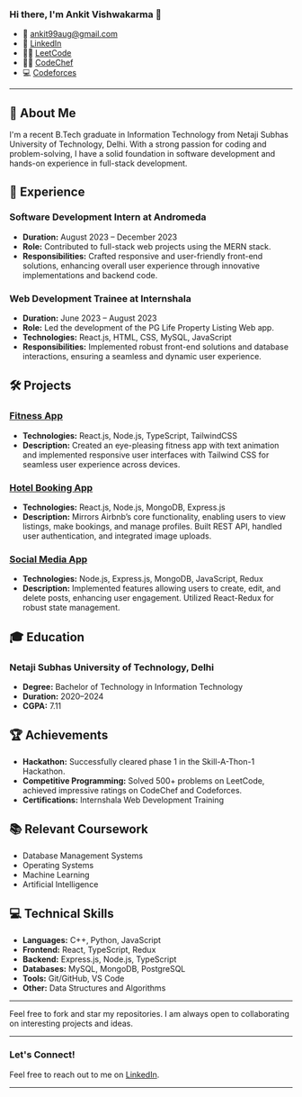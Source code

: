 ### Hi there, I'm Ankit Vishwakarma 👋

- 📧 ankit99aug@gmail.com
- 🔗 [LinkedIn](https://www.linkedin.com/in/ankitcoolzzzz/)
- 🧑‍💻 [LeetCode](https://leetcode.com/ankitxvx/)
- 👨‍💻 [CodeChef](https://www.codechef.com/users/ankit9268)
- 💻 [Codeforces](https://codeforces.com/profile/ankitxvx)

---

## 🚀 About Me

I'm a recent B.Tech graduate in Information Technology from Netaji Subhas University of Technology, Delhi. With a strong passion for coding and problem-solving, I have a solid foundation in software development and hands-on experience in full-stack development. 

## 💼 Experience

### Software Development Intern at Andromeda
- **Duration:** August 2023 – December 2023
- **Role:** Contributed to full-stack web projects using the MERN stack.
- **Responsibilities:** Crafted responsive and user-friendly front-end solutions, enhancing overall user experience through innovative implementations and backend code.

### Web Development Trainee at Internshala
- **Duration:** June 2023 – August 2023
- **Role:** Led the development of the PG Life Property Listing Web app.
- **Technologies:** React.js, HTML, CSS, MySQL, JavaScript
- **Responsibilities:** Implemented robust front-end solutions and database interactions, ensuring a seamless and dynamic user experience.

## 🛠️ Projects

### [Fitness App](https://github.com/ankit99aug/fitness-app)
- **Technologies:** React.js, Node.js, TypeScript, TailwindCSS
- **Description:** Created an eye-pleasing fitness app with text animation and implemented responsive user interfaces with Tailwind CSS for seamless user experience across devices.

### [Hotel Booking App](https://github.com/ankit99aug/hotel-booking-app)
- **Technologies:** React.js, Node.js, MongoDB, Express.js
- **Description:** Mirrors Airbnb’s core functionality, enabling users to view listings, make bookings, and manage profiles. Built REST API, handled user authentication, and integrated image uploads.

### [Social Media App](https://github.com/ankit99aug/social-media-app)
- **Technologies:** Node.js, Express.js, MongoDB, JavaScript, Redux
- **Description:** Implemented features allowing users to create, edit, and delete posts, enhancing user engagement. Utilized React-Redux for robust state management.

## 🎓 Education

### Netaji Subhas University of Technology, Delhi
- **Degree:** Bachelor of Technology in Information Technology
- **Duration:** 2020–2024
- **CGPA:** 7.11

## 🏆 Achievements

- **Hackathon:** Successfully cleared phase 1 in the Skill-A-Thon-1 Hackathon.
- **Competitive Programming:** Solved 500+ problems on LeetCode, achieved impressive ratings on CodeChef and Codeforces.
- **Certifications:** Internshala Web Development Training

## 📚 Relevant Coursework

- Database Management Systems
- Operating Systems
- Machine Learning
- Artificial Intelligence

## 💻 Technical Skills

- **Languages:** C++, Python, JavaScript
- **Frontend:** React, TypeScript, Redux
- **Backend:** Express.js, Node.js, TypeScript
- **Databases:** MySQL, MongoDB, PostgreSQL
- **Tools:** Git/GitHub, VS Code
- **Other:** Data Structures and Algorithms

---

Feel free to fork and star my repositories. I am always open to collaborating on interesting projects and ideas.

---

### Let's Connect!
Feel free to reach out to me on [LinkedIn](https://www.linkedin.com/in/ankit99aug/).

---
